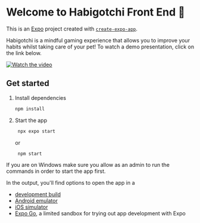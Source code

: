 # Welcome to Habigotchi Front End 👋

This is an [Expo](https://expo.dev) project created with [`create-expo-app`](https://www.npmjs.com/package/create-expo-app).

Habigotchi is a mindful gaming experience that allows you to improve your habits whilst taking care of your pet!
To watch a demo presentation, click on the link below.

[![Watch the video](https://img.youtube.com/vi/L1RHwscyn30/0.jpg)](https://youtu.be/L1RHwscyn30)

## Get started

1. Install dependencies

   ```bash
   npm install
   ```

2. Start the app

   ```bash
    npx expo start
   ```
   or
   ```
    npm start
   ```
If you are on Windows make sure you allow as an admin to run the commands in order to start the app first.

In the output, you'll find options to open the app in a

- [development build](https://docs.expo.dev/develop/development-builds/introduction/)
- [Android emulator](https://docs.expo.dev/workflow/android-studio-emulator/)
- [iOS simulator](https://docs.expo.dev/workflow/ios-simulator/)
- [Expo Go](https://expo.dev/go), a limited sandbox for trying out app development with Expo



